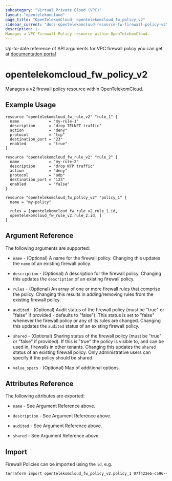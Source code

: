 ```yaml
---
subcategory: "Virtual Private Cloud (VPC)"
layout: "opentelekomcloud"
page_title: "OpenTelekomCloud: opentelekomcloud_fw_policy_v2"
sidebar_current: "docs-opentelekomcloud-resource-fw-firewall-policy-v2"
description: |-
Manages a VPC Firewall Policy resource within OpenTelekomCloud.
---
```


Up-to-date reference of API arguments for VPC firewall policy you can get at
[documentation portal](https://docs.otc.t-systems.com/virtual-private-cloud/api-ref/native_openstack_neutron_apis_v2.0/firewall)

# opentelekomcloud_fw_policy_v2

Manages a v2 firewall policy resource within OpenTelekomCloud.

## Example Usage

```hcl
resource "opentelekomcloud_fw_rule_v2" "rule_1" {
  name             = "my-rule-1"
  description      = "drop TELNET traffic"
  action           = "deny"
  protocol         = "tcp"
  destination_port = "23"
  enabled          = "true"
}

resource "opentelekomcloud_fw_rule_v2" "rule_2" {
  name             = "my-rule-2"
  description      = "drop NTP traffic"
  action           = "deny"
  protocol         = "udp"
  destination_port = "123"
  enabled          = "false"
}

resource "opentelekomcloud_fw_policy_v2" "policy_1" {
  name = "my-policy"

  rules = [opentelekomcloud_fw_rule_v2.rule_1.id,
  opentelekomcloud_fw_rule_v2.rule_2.id, ]
}
```

## Argument Reference

The following arguments are supported:

* `name` - (Optional) A name for the firewall policy. Changing this
  updates the `name` of an existing firewall policy.

* `description` - (Optional) A description for the firewall policy. Changing
  this updates the `description` of an existing firewall policy.

* `rules` - (Optional) An array of one or more firewall rules that comprise
  the policy. Changing this results in adding/removing rules from the
  existing firewall policy.

* `audited` - (Optional) Audit status of the firewall policy
  (must be "true" or "false" if provided - defaults to "false").
  This status is set to "false" whenever the firewall policy or any of its
  rules are changed. Changing this updates the `audited` status of an existing
  firewall policy.

* `shared` - (Optional) Sharing status of the firewall policy (must be "true"
  or "false" if provided). If this is "true" the policy is visible to, and
  can be used in, firewalls in other tenants. Changing this updates the
  `shared` status of an existing firewall policy. Only administrative users
  can specify if the policy should be shared.

* `value_specs` - (Optional) Map of additional options.

## Attributes Reference

The following attributes are exported:

* `name` - See Argument Reference above.

* `description` - See Argument Reference above.

* `audited` - See Argument Reference above.

* `shared` - See Argument Reference above.

## Import

Firewall Policies can be imported using the `id`, e.g.

```sh
terraform import opentelekomcloud_fw_policy_v2.policy_1 07f422e6-c596-474b-8b94-fe2c12506ce0
```
